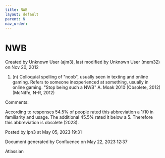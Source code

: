```yaml
---
title: NWB
layout: default
parent: N
nav_order:
---
```


# NWB

Created by  Unknown User (ajm3), last modified by  Unknown User (mem32) on Nov 20, 2012

1. (n) Colloquial spelling of &quot;noob&quot;, usually seen in texting and online gaming. Refers to someone inexperienced at something, usually in online gaming. &quot;Stop being such a NWB&quot; A. Moak 2010 (Obsolete, 2012)(McNiffe, N-R, 2012)

Comments:

According to responses 54.5% of people rated this abbreviation a 1/10 in familiarity and usage. The additional 45.5% rated it below a 5. Therefore this abbreviation is obsolete (2023).

Posted by lpn3 at May 05, 2023 19:31

Document generated by Confluence on May 22, 2023 12:37

Atlassian
